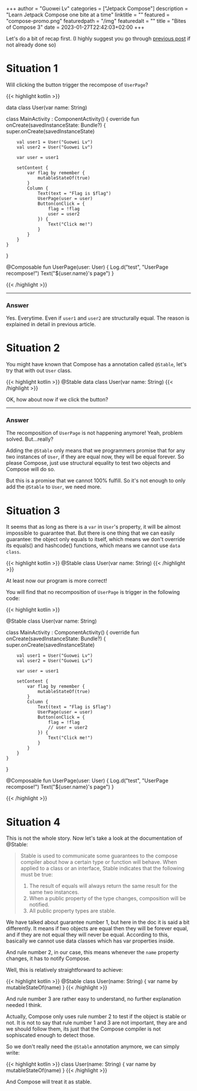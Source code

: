 +++
author = "Guowei Lv"
categories = ["Jetpack Compose"]
description = "Learn Jetpack Compose one bite at a time"
linktitle = ""
featured = "compose-promo.png"
featuredpath = "/img"
featuredalt = ""
title = "Bites of Compose 3"
date = 2023-01-27T22:42:03+02:00
+++

Let's do a bit of recap first. (I highly suggest you go through [previous post](https://www.lvguowei.me/post/bites-of-compose-2/) if not already done so)

# Situation 1

Will clicking the button trigger the recompose of `UserPage`?

{{< highlight kotlin >}}

data class User(var name: String)

class MainActivity : ComponentActivity() {
    override fun onCreate(savedInstanceState: Bundle?) {
        super.onCreate(savedInstanceState)

        val user1 = User("Guowei Lv")
        val user2 = User("Guowei Lv")

        var user = user1

        setContent {
            var flag by remember {
                mutableStateOf(true)
            }
            Column {
                Text(text = "Flag is $flag")
                UserPage(user = user)
                Button(onClick = {
                    flag = !flag
                    user = user2
                }) {
                    Text("Click me!")
                }
            }
        }
    }
}

@Composable
fun UserPage(user: User) {
    Log.d("test", "UserPage recompose!")
    Text("${user.name}'s page")
}

{{< /highlight >}}

---

### Answer

Yes. Everytime. Even if `user1` and `user2` are structurally equal.
The reason is explained in detail in previous article.

# Situation 2

You might have known that Compose has a annotation called `@Stable`, let's try that with out `User` class.

{{< highlight kotlin >}}
@Stable
data class User(var name: String)
{{< /highlight >}}

OK, how about now if we click the button?

---

### Answer
The recomposition of `UserPage` is not happening anymore! Yeah, problem solved. But...really?

Adding the `@Stable` only means that we programmers promise that for any two instances of `User`, if they are equal now, they will be equal forever.
So please Compose, just use structural equality to test two objects and Compose will do so.

But this is a promise that we cannot 100% fulfill. So it's not enough to only add the `@Stable` to `User`, we need more.

# Situation 3
It seems that as long as there is a `var` in `User`'s property, it will be almost impossible to guarantee that.
But there is one thing that we can easily guarantee: the object only equals to itself, which means we don't override its equals() and hashcode() functions,
which means we cannot use `data class`.

{{< highlight kotlin >}}
@Stable
class User(var name: String)
{{< /highlight >}}

At least now our program is more correct!

You will find that no recomposition of `UserPage` is trigger in the following code:

{{< highlight kotlin >}}

@Stable
class User(var name: String)

class MainActivity : ComponentActivity() {
    override fun onCreate(savedInstanceState: Bundle?) {
        super.onCreate(savedInstanceState)

        val user1 = User("Guowei Lv")
        val user2 = User("Guowei Lv")

        var user = user1

        setContent {
            var flag by remember {
                mutableStateOf(true)
            }
            Column {
                Text(text = "Flag is $flag")
                UserPage(user = user)
                Button(onClick = {
                    flag = !flag
                    // user = user2
                }) {
                    Text("Click me!")
                }
            }
        }
    }
}

@Composable
fun UserPage(user: User) {
    Log.d("test", "UserPage recompose!")
    Text("${user.name}'s page")
}

{{< /highlight >}}

# Situation 4

This is not the whole story. Now let's take a look at the documentation of @Stable:

>Stable is used to communicate some guarantees to the compose compiler about how a certain type or function will behave.
>When applied to a class or an interface, Stable indicates that the following must be true:
>1. The result of equals will always return the same result for the same two instances.
>2. When a public property of the type changes, composition will be notified.
>3. All public property types are stable.

We have talked about guarantee number 1, but here in the doc it is said a bit differently.
It means if two objects are equal then they will be forever equal, and if they are not equal they will never be equal.
According to this, basically we cannot use data classes which has var properties inside.

And rule number 2, in our case, this means whenever the `name` property changes, it has to notify Compose.

Well, this is relatively straightforward to achieve:

{{< highlight kotlin >}}
@Stable
class User(name: String) {
    var name by mutableStateOf(name)
}
{{< /highlight >}}

And rule number 3 are rather easy to understand, no further explanation needed I think.

Actually, Compose only uses rule number 2 to test if the object is stable or not. It is not to say that rule number 1 and 3 are not important, they are and
we should follow them, its just that the Compose compiler is not sophiscated enough to detect those.

So we don't really need the `@Stable` annotation anymore, we can simply write:

{{< highlight kotlin >}}
class User(name: String) {
    var name by mutableStateOf(name)
}
{{< /highlight >}}

And Compose will treat it as stable.
